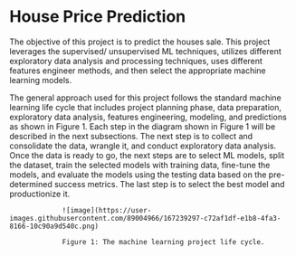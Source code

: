 # House Price Prediction

The objective of this project is to predict the houses sale. This project leverages the supervised/ unsupervised ML techniques, utilizes different exploratory data analysis and processing techniques, uses different features engineer methods, and then select the appropriate machine learning models. 

The general approach used for this project follows the standard machine learning life cycle that includes project planning phase, data preparation, exploratory data analysis, features engineering, modeling, and predictions as shown in Figure 1. Each step in the diagram shown in Figure 1 will be described in the next subsections.
The next step is to collect and consolidate the data, wrangle it, and conduct exploratory data analysis. Once the data is ready to go, the next steps are to select ML models, split the dataset, train the selected models with training data, fine-tune the models, and evaluate the models using the testing data based on the pre-determined success metrics. The last step is to select the best model and productionize it. 

                 ![image](https://user-images.githubusercontent.com/89004966/167239297-c72af1df-e1b8-4fa3-8166-10c90a9d540c.png)

                 Figure 1: The machine learning project life cycle.
